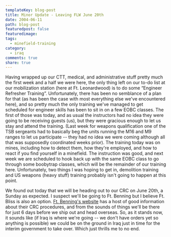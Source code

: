 ```yaml
---
templateKey: blog-post
title: Minor Update - Leaving FLW June 20th
date: 2004-06-11
path: blog-post
featuredpost: false
featuredimage:
tags:
  - minefield-training
category:
  - iraq
comments: true
share: true
---
```


Having wrapped up our CTT, medical, and administrative stuff pretty much the first week and a half we were here, the only thing left on our to-do list at our mobilization station (here at Ft. Leonardwood) is to do some “Engineer Refresher Training”. Unfortunately, there has been no semblance of a plan for that (as has been the case with most everything else we've encountered here), and so pretty much the only training we've managed to get scheduled for engineer skills has been to sit in on a few EOBC classes. The first of those was today, and as usual the instructors had no idea they were going to be receiving guests (us), but they were gracious enough to let us stay and attend the training. (Last week for weapons qualification one of the TSB sergeants had to basically beg the units running the M16 and M9 ranges to let us participate -- they had no idea we were coming although all that was supposedly coordinated weeks prior). The training today was on mines, including how to detect them, how they're employed, and how to react if you find yourself in a minefield. The instruction was good, and next week we are scheduled to hook back up with the same EOBC class to go through some boobytrap classes, which will be the remainder of our training here. Unfortunately, two things I was hoping to get in, demolition training and US weapons (heavy stuff) training probably isn't going to happen at this point.

We found out today that we will be heading out to our CRC on June 20th, a Sunday as expected. I suspect we'll be going to Ft. Benning but I believe Ft. Bliss is also an option. [Ft. Benning's website](http://www-benning.army.mil/CRC) has a host of good information about their CRC procedures, and from the sounds of things we'll be there for just 6 days before we ship out and head overseas. So, as it stands now, it sounds like (if Iraq is where we're going -- we don't have orders yet so anything is possible) we could be on the ground in Iraq just in time for the interim government to take over. <sarcasm>Which just thrills me to no end.</sarcasm>
